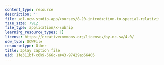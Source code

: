 ```yaml
---
content_type: resource
description: ''
file: /ol-ocw-studio-app/courses/8-20-introduction-to-special-relativity-january-iap-2021/1fe311bfc6b9566ce84397429ab66405_Pf_PvckSdTg.srt
file_size: 7912
file_type: application/x-subrip
learning_resource_types: []
license: https://creativecommons.org/licenses/by-nc-sa/4.0/
ocw_type: OCWFile
resourcetype: Other
title: 3play caption file
uid: 1fe311bf-c6b9-566c-e843-97429ab66405
---
```

